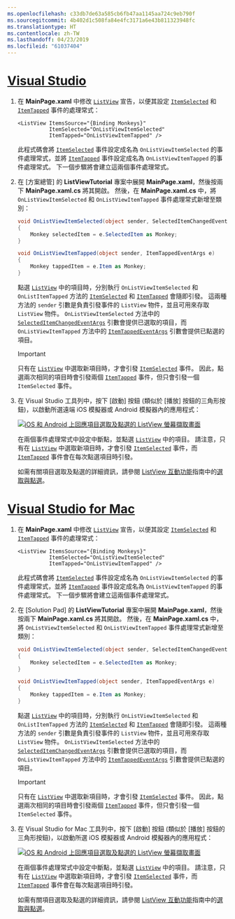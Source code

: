 ```yaml
---
ms.openlocfilehash: c33db7de63a585cb6fb47aa1145aa724c9eb790f
ms.sourcegitcommit: 4b402d1c508fa84e4fc3171a6e43b811323948fc
ms.translationtype: HT
ms.contentlocale: zh-TW
ms.lasthandoff: 04/23/2019
ms.locfileid: "61037404"
---
```

# <a name="visual-studiotabvswin"></a>[Visual Studio](#tab/vswin)

1. 在 **MainPage.xaml** 中修改 [`ListView`](xref:Xamarin.Forms.ListView) 宣告，以便其設定 [`ItemSelected`](xref:Xamarin.Forms.ListView.ItemSelected) 和 [`ItemTapped`](xref:Xamarin.Forms.ListView.ItemTapped) 事件的處理常式：

    ```xaml
    <ListView ItemsSource="{Binding Monkeys}"
              ItemSelected="OnListViewItemSelected"
              ItemTapped="OnListViewItemTapped" />
    ```

    此程式碼會將 [`ItemSelected`](xref:Xamarin.Forms.ListView.ItemSelected) 事件設定成名為 `OnListViewItemSelected` 的事件處理常式，並將 [`ItemTapped`](xref:Xamarin.Forms.ListView.ItemTapped) 事件設定成名為 `OnListViewItemTapped` 的事件處理常式。 下一個步驟將會建立這兩個事件處理常式。

1. 在 [方案總管] 的 **ListViewTutorial** 專案中展開 **MainPage.xaml**，然後按兩下 **MainPage.xaml.cs** 將其開啟。 然後，在 **MainPage.xaml.cs** 中，將 `OnListViewItemSelected` 和 `OnListViewItemTapped` 事件處理常式新增至類別：

    ```csharp
    void OnListViewItemSelected(object sender, SelectedItemChangedEventArgs e)
    {
        Monkey selectedItem = e.SelectedItem as Monkey;
    }

    void OnListViewItemTapped(object sender, ItemTappedEventArgs e)
    {
        Monkey tappedItem = e.Item as Monkey;
    }
    ```

    點選 [`ListView`](xref:Xamarin.Forms.ListView) 中的項目時，分別執行 `OnListViewItemSelected` 和 `OnListItemTapped` 方法的 [`ItemSelected`](xref:Xamarin.Forms.ListView.ItemSelected) 和 [`ItemTapped`](xref:Xamarin.Forms.ListView.ItemTapped) 會隨即引發。 這兩種方法的 `sender` 引數是負責引發事件的 `ListView` 物件，並且可用來存取 `ListView` 物件。 `OnListViewItemSelected` 方法中的 [`SelectedItemChangedEventArgs`](xref:Xamarin.Forms.SelectedItemChangedEventArgs) 引數會提供已選取的項目，而 `OnListViewItemTapped` 方法中的 [`ItemTappedEventArgs`](xref:Xamarin.Forms.ItemTappedEventArgs) 引數會提供已點選的項目。

    > [!IMPORTANT]
    > 只有在 [`ListView`](xref:Xamarin.Forms.ListView) 中選取新項目時，才會引發 [`ItemSelected`](xref:Xamarin.Forms.ListView.ItemSelected) 事件。 因此，點選兩次相同的項目時會引發兩個 [`ItemTapped`](xref:Xamarin.Forms.ListView.ItemTapped) 事件，但只會引發一個 `ItemSelected` 事件。

1. 在 Visual Studio 工具列中，按下 [啟動] 按鈕 (類似於 [播放] 按鈕的三角形按鈕)，以啟動所選遠端 iOS 模擬器或 Android 模擬器內的應用程式：

    [![iOS 和 Android 上回應項目選取及點選的 ListView 螢幕擷取畫面](../images/item-selection.png "ListView 項目選取")](../images/item-selection-large.png#lightbox "ListView 項目選取")

    在兩個事件處理常式中設定中斷點，並點選 [`ListView`](xref:Xamarin.Forms.ListView) 中的項目。 請注意，只有在 [`ListView`](xref:Xamarin.Forms.ListView) 中選取新項目時，才會引發 [`ItemSelected`](xref:Xamarin.Forms.ListView.ItemSelected) 事件，而 [`ItemTapped`](xref:Xamarin.Forms.ListView.ItemTapped) 事件會在每次點選項目時引發。

    如需有關項目選取及點選的詳細資訊，請參閱 [ListView 互動功能](~/xamarin-forms/user-interface/listview/interactivity.md)指南中的[選取與點選](~/xamarin-forms/user-interface/listview/interactivity.md#selection--taps)。

# <a name="visual-studio-for-mactabvsmac"></a>[Visual Studio for Mac](#tab/vsmac)

1. 在 **MainPage.xaml** 中修改 [`ListView`](xref:Xamarin.Forms.ListView) 宣告，以便其設定 [`ItemSelected`](xref:Xamarin.Forms.ListView.ItemSelected) 和 [`ItemTapped`](xref:Xamarin.Forms.ListView.ItemTapped) 事件的處理常式：

    ```xaml
    <ListView ItemsSource="{Binding Monkeys}"
              ItemSelected="OnListViewItemSelected"
              ItemTapped="OnListViewItemTapped" />
    ```

    此程式碼會將 [`ItemSelected`](xref:Xamarin.Forms.ListView.ItemSelected) 事件設定成名為 `OnListViewItemSelected` 的事件處理常式，並將 [`ItemTapped`](xref:Xamarin.Forms.ListView.ItemTapped) 事件設定成名為 `OnListViewItemTapped` 的事件處理常式。 下一個步驟將會建立這兩個事件處理常式。

1. 在 [Solution Pad] 的 **ListViewTutorial** 專案中展開 **MainPage.xaml**，然後按兩下 **MainPage.xaml.cs** 將其開啟。 然後，在 **MainPage.xaml.cs** 中，將 `OnListViewItemSelected` 和 `OnListViewItemTapped` 事件處理常式新增至類別：

    ```csharp
    void OnListViewItemSelected(object sender, SelectedItemChangedEventArgs e)
    {
        Monkey selectedItem = e.SelectedItem as Monkey;
    }

    void OnListViewItemTapped(object sender, ItemTappedEventArgs e)
    {
        Monkey tappedItem = e.Item as Monkey;
    }
    ```

    點選 [`ListView`](xref:Xamarin.Forms.ListView) 中的項目時，分別執行 `OnListViewItemSelected` 和 `OnListItemTapped` 方法的 [`ItemSelected`](xref:Xamarin.Forms.ListView.ItemSelected) 和 [`ItemTapped`](xref:Xamarin.Forms.ListView.ItemTapped) 會隨即引發。 這兩種方法的 `sender` 引數是負責引發事件的 `ListView` 物件，並且可用來存取 `ListView` 物件。 `OnListViewItemSelected` 方法中的 [`SelectedItemChangedEventArgs`](xref:Xamarin.Forms.SelectedItemChangedEventArgs) 引數會提供已選取的項目，而 `OnListViewItemTapped` 方法中的 [`ItemTappedEventArgs`](xref:Xamarin.Forms.ItemTappedEventArgs) 引數會提供已點選的項目。

    > [!IMPORTANT]
    > 只有在 [`ListView`](xref:Xamarin.Forms.ListView) 中選取新項目時，才會引發 [`ItemSelected`](xref:Xamarin.Forms.ListView.ItemSelected) 事件。 因此，點選兩次相同的項目時會引發兩個 [`ItemTapped`](xref:Xamarin.Forms.ListView.ItemTapped) 事件，但只會引發一個 `ItemSelected` 事件。

1. 在 Visual Studio for Mac 工具列中，按下 [啟動] 按鈕 (類似於 [播放] 按鈕的三角形按鈕)，以啟動所選 iOS 模擬器或 Android 模擬器內的應用程式：

    [![iOS 和 Android 上回應項目選取及點選的 ListView 螢幕擷取畫面](../images/item-selection.png "ListView 項目選取")](../images/item-selection-large.png#lightbox "ListView 項目選取")

    在兩個事件處理常式中設定中斷點，並點選 [`ListView`](xref:Xamarin.Forms.ListView) 中的項目。 請注意，只有在 [`ListView`](xref:Xamarin.Forms.ListView) 中選取新項目時，才會引發 [`ItemSelected`](xref:Xamarin.Forms.ListView.ItemSelected) 事件，而 [`ItemTapped`](xref:Xamarin.Forms.ListView.ItemTapped) 事件會在每次點選項目時引發。

    如需有關項目選取及點選的詳細資訊，請參閱 [ListView 互動功能](~/xamarin-forms/user-interface/listview/interactivity.md)指南中的[選取與點選](~/xamarin-forms/user-interface/listview/interactivity.md#selection--taps)。
